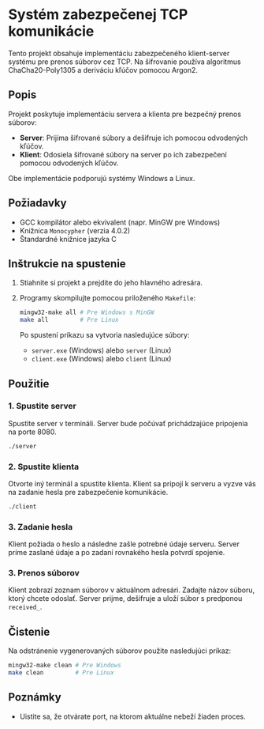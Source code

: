 
# Systém zabezpečenej TCP komunikácie

Tento projekt obsahuje implementáciu zabezpečeného klient-server systému pre prenos súborov cez TCP. Na šifrovanie používa algoritmus ChaCha20-Poly1305 a deriváciu kľúčov pomocou Argon2.

## Popis

Projekt poskytuje implementáciu servera a klienta pre bezpečný prenos súborov:
- **Server**: Prijíma šifrované súbory a dešifruje ich pomocou odvodených kľúčov.
- **Klient**: Odosiela šifrované súbory na server po ich zabezpečení pomocou odvodených kľúčov.

Obe implementácie podporujú systémy Windows a Linux.

## Požiadavky

- GCC kompilátor alebo ekvivalent (napr. MinGW pre Windows)
- Knižnica `Monocypher` (verzia 4.0.2)
- Štandardné knižnice jazyka C

## Inštrukcie na spustenie

1. Stiahnite si projekt a prejdite do jeho hlavného adresára.
2. Programy skompilujte pomocou priloženého `Makefile`:
   ```bash
   mingw32-make all # Pre Windows s MinGW
   make all         # Pre Linux
   ```

   Po spustení príkazu sa vytvoria nasledujúce súbory:
   - `server.exe` (Windows) alebo `server` (Linux)
   - `client.exe` (Windows) alebo `client` (Linux)

## Použitie

### 1. Spustite server

   Spustite server v termináli. Server bude počúvať prichádzajúce pripojenia na porte 8080.
   ```bash
   ./server
   ```

### 2. Spustite klienta

   Otvorte iný terminál a spustite klienta. Klient sa pripojí k serveru a vyzve vás na zadanie hesla pre zabezpečenie komunikácie.
   ```bash
   ./client
   ```
### 3. Zadanie hesla

   Klient požiada o heslo a následne zašle potrebné údaje serveru. Server príme zaslané údaje a po zadaní rovnakého hesla potvrdí spojenie. 

### 3. Prenos súborov

   Klient zobrazí zoznam súborov v aktuálnom adresári. Zadajte názov súboru, ktorý chcete odoslať. Server prijme, dešifruje a uloží súbor s predponou `received_`.

## Čistenie

Na odstránenie vygenerovaných súborov použite nasledujúci príkaz:
```bash
mingw32-make clean # Pre Windows
make clean         # Pre Linux
```

## Poznámky

- Uistite sa, že otvárate port, na ktorom aktuálne nebeží žiaden proces. 
